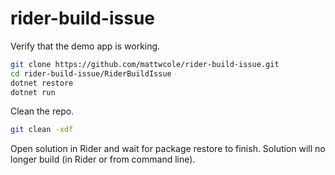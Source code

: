 # rider-build-issue

Verify that the demo app is working.
```sh
git clone https://github.com/mattwcole/rider-build-issue.git
cd rider-build-issue/RiderBuildIssue
dotnet restore
dotnet run
```
Clean the repo.
```sh
git clean -xdf
```
Open solution in Rider and wait for package restore to finish. Solution will no longer build (in Rider or from command line).
